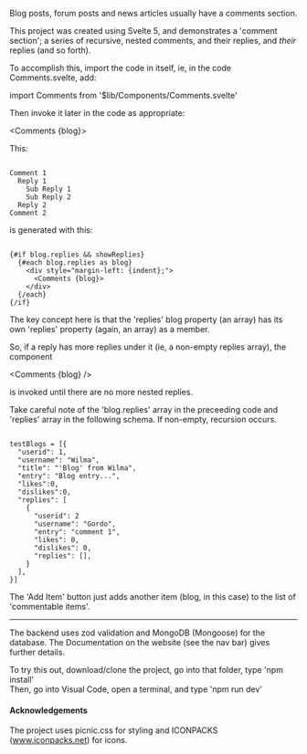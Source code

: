 
Blog posts, forum posts and news articles usually have a comments section.

This project was created using Svelte 5, and demonstrates a 'comment section'; a series of recursive, nested comments, and their replies, and _their_ replies (and so forth).

To accomplish this, import the code in itself, ie, in the code Comments.svelte, add:

import Comments from '$lib/Components/Comments.svelte'

Then invoke it later in the code as appropriate:

<Comments {blog}>

This:
```

Comment 1
  Reply 1
    Sub Reply 1    
    Sub Reply 2
  Reply 2
Comment 2

```
is generated with this:

```

{#if blog.replies && showReplies}
  {#each blog.replies as blog}
    <div style="margin-left: {indent};">   
      <Comments {blog}>
    </div>
  {/each}
{/if}

```

The key concept here is that the 'replies' blog property (an array) has its own 'replies' property (again, an array) as a member.

So, if a reply has more replies under it (ie, a non-empty replies array), the component

<Comments {blog} />

is invoked until there are no more nested replies.

Take careful note of the 'blog.replies' array in the preceeding code and 'replies' array in the following schema. If non-empty, recursion occurs.
```

testBlogs = [{
  "userid": 1,
  "username": "Wilma",
  "title": "'Blog' from Wilma",  
  "entry": "Blog entry...",
  "likes":0,
  "dislikes":0,
  "replies": [
    {
      "userid": 2
      "username": "Gordo",
      "entry": "comment 1",
      "likes": 0,
      "dislikes": 0,
      "replies": [],
    }
  ],
}]

```

The 'Add Item' button just adds another item (blog, in this case) to the list of 'commentable items'.


---

The backend uses zod validation and MongoDB (Mongoose) for the database.  The Documentation on the website (see the nav bar) gives further details.


To try this out, download/clone the project, go into that folder, type 'npm install'\
Then, go into Visual Code, open a terminal, and type 'npm run dev'

#### Acknowledgements

The project uses picnic.css for styling and ICONPACKS (www.iconpacks.net) for icons.



